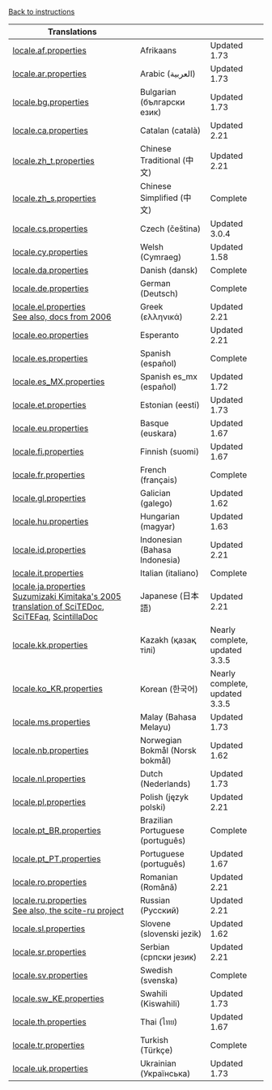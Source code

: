 ﻿
 [Back to instructions](translations.md)

<a name="list_translations"></a>

| Translations  |  |   |
| ------------- | ------------- | ------------- |
| [locale.af.properties](https://raw.githubusercontent.com/moltenjs/scite-files/master/files/files/translations/locale.af.properties) | Afrikaans | Updated 1.73 |
| [locale.ar.properties](https://raw.githubusercontent.com/moltenjs/scite-files/master/files/files/translations/locale.ar.properties) | Arabic (العربية) | Updated 1.73 |
| [locale.bg.properties](https://raw.githubusercontent.com/moltenjs/scite-files/master/files/files/translations/locale.bg.properties) | Bulgarian (български език) | Updated 1.73 |
| [locale.ca.properties](https://raw.githubusercontent.com/moltenjs/scite-files/master/files/files/translations/locale.ca.properties) | Catalan (català) | Updated 2.21 |
| [locale.zh_t.properties](https://raw.githubusercontent.com/moltenjs/scite-files/master/files/files/translations/locale.zh_t.properties) | Chinese Traditional (中文) | Updated 2.21 |
| [locale.zh_s.properties](https://raw.githubusercontent.com/moltenjs/scite-files/master/files/files/translations/locale.zh_s.properties) | Chinese Simplified (中文) | Complete |
| [locale.cs.properties](https://raw.githubusercontent.com/moltenjs/scite-files/master/files/files/translations/locale.cs.properties) | Czech (čeština) | Updated 3.0.4 |
| [locale.cy.properties](https://raw.githubusercontent.com/moltenjs/scite-files/master/files/files/translations/locale.cy.properties) | Welsh (Cymraeg) | Updated 1.58 |
| [locale.da.properties](https://raw.githubusercontent.com/moltenjs/scite-files/master/files/files/translations/locale.da.properties) | Danish (dansk) | Complete |
| [locale.de.properties](https://raw.githubusercontent.com/moltenjs/scite-files/master/files/files/translations/locale.de.properties) | German (Deutsch) | Complete |
| [locale.el.properties](https://raw.githubusercontent.com/moltenjs/scite-files/master/files/files/translations/locale.el.properties)<br>[See also, docs from 2006](http://web.archive.org/web/20071012092151/http://scite.hellug.gr/) | Greek (ελληνικά) | Updated 2.21 |
| [locale.eo.properties](https://raw.githubusercontent.com/moltenjs/scite-files/master/files/files/translations/locale.eo.properties) | Esperanto | Updated 2.21 |
| [locale.es.properties](https://raw.githubusercontent.com/moltenjs/scite-files/master/files/files/translations/locale.es.properties) | Spanish (español) | Complete |
| [locale.es_MX.properties](https://raw.githubusercontent.com/moltenjs/scite-files/master/files/files/translations/locale.es_MX.properties) | Spanish es_mx (español) | Updated 1.72 |
| [locale.et.properties](https://raw.githubusercontent.com/moltenjs/scite-files/master/files/files/translations/locale.et.properties) | Estonian (eesti) | Updated 1.73 |
| [locale.eu.properties](https://raw.githubusercontent.com/moltenjs/scite-files/master/files/files/translations/locale.eu.properties) | Basque (euskara) | Updated 1.67 |
| [locale.fi.properties](https://raw.githubusercontent.com/moltenjs/scite-files/master/files/files/translations/locale.fi.properties) | 	Finnish (suomi) | Updated 1.67 |
| [locale.fr.properties](https://raw.githubusercontent.com/moltenjs/scite-files/master/files/files/translations/locale.fr.properties) | French (français) | Complete |
| [locale.gl.properties](https://raw.githubusercontent.com/moltenjs/scite-files/master/files/files/translations/locale.gl.properties) | Galician (galego) | Updated 1.62 |
| [locale.hu.properties](https://raw.githubusercontent.com/moltenjs/scite-files/master/files/files/translations/locale.hu.properties) | Hungarian (magyar) | Updated 1.63 |
| [locale.id.properties](https://raw.githubusercontent.com/moltenjs/scite-files/master/files/files/translations/locale.id.properties) | Indonesian (Bahasa Indonesia) | Updated 2.21 |
| [locale.it.properties](https://raw.githubusercontent.com/moltenjs/scite-files/master/files/files/translations/locale.it.properties) | Italian (italiano) | Complete |
| [locale.ja.properties](https://raw.githubusercontent.com/moltenjs/scite-files/master/files/files/translations/locale.ja.properties)<br>[Suzumizaki Kimitaka's 2005 translation of SciTEDoc](https://moltenjs.com/page/scite-files/SciTEDocJa/SciTEDoc.html), [SciTEFaq](https://moltenjs.com/page/scite-files/SciTEDocJa/SciTEFAQ.html), [ScintillaDoc](https://moltenjs.com/page/scite-files/SciTEDocJa/ScintillaDoc.html) | Japanese (日本語) | Updated 2.21 |
| [locale.kk.properties](https://raw.githubusercontent.com/moltenjs/scite-files/master/files/files/translations/locale.kk.properties) | Kazakh (қазақ тілі) | Nearly complete, updated 3.3.5 |
| [locale.ko_KR.properties](https://raw.githubusercontent.com/moltenjs/scite-files/master/files/files/translations/locale.ko_KR.properties) | Korean (한국어) | Nearly complete, updated 3.3.5 |
| [locale.ms.properties](https://raw.githubusercontent.com/moltenjs/scite-files/master/files/files/translations/locale.ms.properties) | Malay (Bahasa Melayu) | Updated 1.73 |
| [locale.nb.properties](https://raw.githubusercontent.com/moltenjs/scite-files/master/files/files/translations/locale.nb.properties) | Norwegian Bokmål (Norsk bokmål) | Updated 1.62 |
| [locale.nl.properties](https://raw.githubusercontent.com/moltenjs/scite-files/master/files/files/translations/locale.nl.properties) | Dutch (Nederlands) | Updated 1.73 |
| [locale.pl.properties](https://raw.githubusercontent.com/moltenjs/scite-files/master/files/files/translations/locale.pl.properties) | Polish (język polski) | Updated 2.21 |
| [locale.pt_BR.properties](https://raw.githubusercontent.com/moltenjs/scite-files/master/files/files/translations/locale.pt_BR.properties) | Brazilian Portuguese (português) | Complete |
| [locale.pt_PT.properties](https://raw.githubusercontent.com/moltenjs/scite-files/master/files/files/translations/locale.pt_PT.properties) | Portuguese (português) | Updated 1.67 |
| [locale.ro.properties](https://raw.githubusercontent.com/moltenjs/scite-files/master/files/files/translations/locale.ro.properties) | Romanian (Română) | Updated 2.21 |
| [locale.ru.properties](https://raw.githubusercontent.com/moltenjs/scite-files/master/files/files/translations/locale.ru.properties)<br>[See also, the scite-ru project](https://bitbucket.org/scite-ru/scite-ru.bitbucket.org/wiki/Home) | Russian (Русский) | Updated 2.21 |
| [locale.sl.properties](https://raw.githubusercontent.com/moltenjs/scite-files/master/files/files/translations/locale.sl.properties) | Slovene (slovenski jezik) | Updated 1.62 |
| [locale.sr.properties](https://raw.githubusercontent.com/moltenjs/scite-files/master/files/files/translations/locale.sr.properties) | Serbian (српски језик) | Updated 2.21 |
| [locale.sv.properties](https://raw.githubusercontent.com/moltenjs/scite-files/master/files/files/translations/locale.sv.properties) | Swedish (svenska) | Complete |
| [locale.sw_KE.properties](https://raw.githubusercontent.com/moltenjs/scite-files/master/files/files/translations/locale.sw_KE.properties) | Swahili (Kiswahili) | Updated 1.73 |
| [locale.th.properties](https://raw.githubusercontent.com/moltenjs/scite-files/master/files/files/translations/locale.th.properties) | Thai (ไทย) | Updated 1.67 |
| [locale.tr.properties](https://raw.githubusercontent.com/moltenjs/scite-files/master/files/files/translations/locale.tr.properties) | Turkish (Türkçe) | Complete |
| [locale.uk.properties](https://raw.githubusercontent.com/moltenjs/scite-files/master/files/files/translations/locale.uk.properties) | Ukrainian (Українська) | Updated 1.73 |

